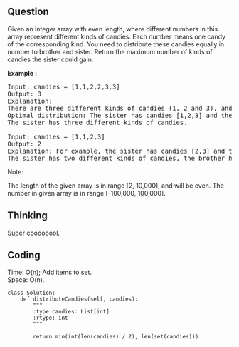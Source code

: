 ## Question
Given an integer array with even length, where different numbers in this array represent different kinds of candies. Each number means one candy of the corresponding kind. You need to distribute these candies equally in number to brother and sister. Return the maximum number of kinds of candies the sister could gain.<br>

**Example :**
<pre>
Input: candies = [1,1,2,2,3,3]
Output: 3
Explanation:
There are three different kinds of candies (1, 2 and 3), and two candies for each kind.
Optimal distribution: The sister has candies [1,2,3] and the brother has candies [1,2,3], too. 
The sister has three different kinds of candies. 

Input: candies = [1,1,2,3]
Output: 2
Explanation: For example, the sister has candies [2,3] and the brother has candies [1,1]. 
The sister has two different kinds of candies, the brother has only one kind of candies. 
</pre>

Note:

The length of the given array is in range [2, 10,000], and will be even.
The number in given array is in range [-100,000, 100,000].

## Thinking
Super coooooool.

## Coding
Time: O(n); Add items to set. </br>
Space: O(n).
```python3
class Solution:
    def distributeCandies(self, candies):
        """
        :type candies: List[int]
        :rtype: int
        """
        
        return min(int(len(candies) / 2), len(set(candies)))
        
```

